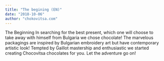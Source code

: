 ```yaml
---
title: "The begining (EN)"
date: "2018-10-06"
author: "chokovitsa.com"
---
```

The Beginning
In searching for the best present, which one will choose to take away with himself from Bulgaria we chose chocolate! The marvelous packagings are inspired by Bulgarian embroidery art but have contemporary artistic look! Tempted by  Gaillot mastership and enthusiastic we started creating Chocovitsa chocolates for you. Let the adventure go on!
